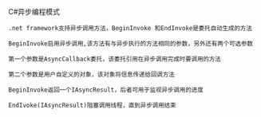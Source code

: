 C#异步编程模式

    .net framework支持异步调用方法，BeginInvoke 和EndInvoke是委托自动生成的方法
   
    BeginInvoke启用异步调用,该方法有与异步执行的方法相同的参数，另外还有两个可选参数
    
    第一个参数是AsyncCallback委托，该委托引用在异步调用完成时要调用的方法
    
    第二个参数是用户自定义的对象，该对象将信息传递给回调方法
    
    BeginInvoke返回一个IAsyncResult，后者可用于监视异步调用的进度
    
    EndIvoke(IAsyncResult)阻塞调用线程，直到异步调用结束
    

